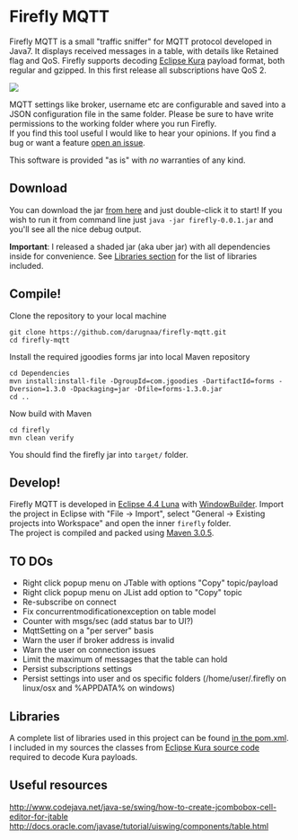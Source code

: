 # Firefly MQTT
Firefly MQTT is a small "traffic sniffer" for MQTT protocol developed in Java7. It displays received messages in a table, with details like Retained flag and QoS. Firefly supports decoding [Eclipse Kura](http://www.eclipse.org/kura/) payload format, both regular and gzipped. In this first release all subscriptions have QoS 2.

<img src="http://i.imgur.com/ueWVwN5.png?1">

MQTT settings like broker, username etc are configurable and saved into a JSON configuration file in the same folder. Please be sure to have write permissions to the working folder where you run Firefly.  
If you find this tool useful I would like to hear your opinions. If you find a bug or want a feature [open an issue](https://github.com/darugnaa/firefly-mqtt/issues).

This software is provided "as is" with _no_ warranties of any kind.

## Download
You can download the jar [from here](https://drive.google.com/file/d/0B0tptNwKwCF_WkdXNUl6V01hQVU/view?usp=sharing) and just double-click it to start! If you wish to run it from command line just `java -jar firefly-0.0.1.jar` and you'll see all the nice debug output.

**Important**: I released a shaded jar (aka uber jar) with all dependencies inside for convenience. See [Libraries section](#libraries) for the list of libraries included.

## Compile!
Clone the repository to your local machine

    git clone https://github.com/darugnaa/firefly-mqtt.git
    cd firefly-mqtt
    
Install the required jgoodies forms jar into local Maven repository

    cd Dependencies
    mvn install:install-file -DgroupId=com.jgoodies -DartifactId=forms -Dversion=1.3.0 -Dpackaging=jar -Dfile=forms-1.3.0.jar
    cd ..
 
Now build with Maven

    cd firefly
    mvn clean verify
    
You should find the firefly jar into `target/` folder.

## Develop!
Firefly MQTT is developed in [Eclipse 4.4 Luna](http://www.eclipse.org/downloads/packages/eclipse-ide-java-ee-developers/lunasr2) with [WindowBuilder](http://www.eclipse.org/windowbuilder/download.php). Import the project in Eclipse with "File -> Import", select "General -> Existing projects into Workspace" and open the inner `firefly` folder.  
The project is compiled and packed using [Maven 3.0.5](https://maven.apache.org/download.cgi).

## TO DOs
* Right click popup menu on JTable with options "Copy" topic/payload
* Right click popup menu on JList add option to "Copy" topic
* Re-subscribe on connect
* Fix concurrentmodificationexception on table model
* Counter with msgs/sec (add status bar to UI?)
* MqttSetting on a "per server" basis
* Warn the user if broker address is invalid
* Warn the user on connection issues
* Limit the maximum of messages that the table can hold
* Persist subscriptions settings
* Persist settings into user and os specific folders (/home/user/.firefly on linux/osx and %APPDATA% on windows)

## Libraries
A complete list of libraries used in this project can be found [in the pom.xml](https://github.com/darugnaa/firefly-mqtt/blob/master/firefly/pom.xml#L31). I included in my sources the classes from [Eclipse Kura source code](https://github.com/eclipse/kura) required to decode Kura payloads.

## Useful resources
http://www.codejava.net/java-se/swing/how-to-create-jcombobox-cell-editor-for-jtable  
http://docs.oracle.com/javase/tutorial/uiswing/components/table.html
